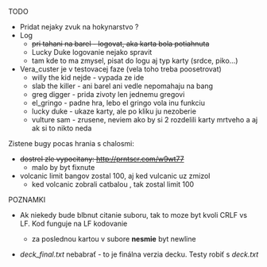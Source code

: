 TODO
* Pridat nejaky zvuk na hokynarstvo ?
* Log
    * ~~pri tahani na barel - logovat, aka karta bola potiahnuta~~
    * Lucky Duke logovanie nejako spravit
    * tam kde to ma zmysel, pisat do logu aj typ karty (srdce, piko...)
* Vera_custer je v testovacej faze (vela toho treba poosetrovat)
    * willy the kid nejde - vypada ze ide
    * slab the killer - ani barel ani vedle nepomahaju na bang
    * greg digger - prida zivoty len jednemu gregovi
    * el_gringo - padne hra, lebo el gringo vola inu funkciu
    * lucky duke - ukaze karty, ale po kliku ju nezoberie
    * vulture sam - zrusene, neviem ako by si 2 rozdelili karty mrtveho a aj ak si to nikto neda


Zistene bugy pocas hrania s chalosmi:
* ~~dostrel zle vypocitany: http://prntscr.com/w9wt77~~
    * malo by byt fixnute
* volcanic limit bangov zostal 100, aj ked vulcanic uz zmizol
    * ked volcanic zobrali catbalou , tak zostal limit 100



POZNAMKI
* Ak niekedy bude blbnut citanie suboru, tak to moze byt kvoli CRLF vs LF. Kod funguje na LF kodovanie
  
    * za poslednou kartou v subore **nesmie** byt newline

* *deck_final.txt* nebabrať - to je finálna verzia decku. Testy robiť s *deck.txt*
